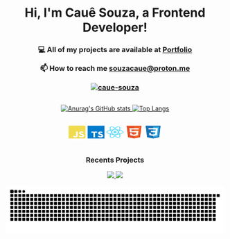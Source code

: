 <h1 align="center">Hi, I'm Cauê Souza, a Frontend Developer!</h1>
<div align="center">
<h3>
  💻 All of my projects are available at <a href="https://portfolio-caue-souza.vercel.app/">Portfolio</a>
 <br>

📫 How to reach me <b>souzacaue@proton.me</b>

<a href="https://linkedin.com/in/caue-souza" target="_blank">
<img align="center" src="https://raw.githubusercontent.com/rahuldkjain/github-profile-readme-generator/master/src/images/icons/Social/linked-in-alt.svg" alt="caue-souza" height="30" width="40" />
</a>
</h3>
</div>

##

<div align="center">
<a href="https://www.github.com/EuCaue" target="_blank">

![Anurag's GitHub stats](https://github-readme-stats.vercel.app/api?username=eucaue&show_icons=true&theme=rose_pine)
![Top Langs](https://github-readme-stats.vercel.app/api/top-langs/?username=eucaue&show_icons=true&theme=rose_pine&layout=compact)

</a>
</div>

<div style="display: inline_block" align="center"> <br>
  <img align="center" alt="Caue-Js" height="30" width="40" src="https://raw.githubusercontent.com/devicons/devicon/master/icons/javascript/javascript-plain.svg">
  <img align="center" alt="Caue-Ts" height="30" width="40" src="https://raw.githubusercontent.com/devicons/devicon/master/icons/typescript/typescript-plain.svg">
  <img align="center" alt="Caue-React" height="30" width="40" src="https://raw.githubusercontent.com/devicons/devicon/master/icons/react/react-original.svg">
  <img align="center" alt="Caue-HTML" height="30" width="40" src="https://raw.githubusercontent.com/devicons/devicon/master/icons/html5/html5-original.svg">
  <img align="center" alt="Caue-CSS" height="30" width="40" src="https://raw.githubusercontent.com/devicons/devicon/master/icons/css3/css3-original.svg">
</div>

#

<div align="center">
<h3 align="center">Recents Projects</h2>

  <a href="https://github.com/EuCaue/url-shortening-api" target="_blank" >
    <img
      src="https://github-readme-stats.vercel.app/api/pin/?username=EuCaue&repo=url-shortening-api&theme=rose_pine" />
  </a>
  <a href="https://github.com/EuCaue/advice-generator-app" target="_blank">
    <img
      src="https://github-readme-stats.vercel.app/api/pin/?username=EuCaue&repo=advice-generator-app&theme=rose_pine" />
  </a>
</div>

![Snake animation](https://github.com/eucaue/eucaue/blob/output/github-contribution-grid-snake.svg)
